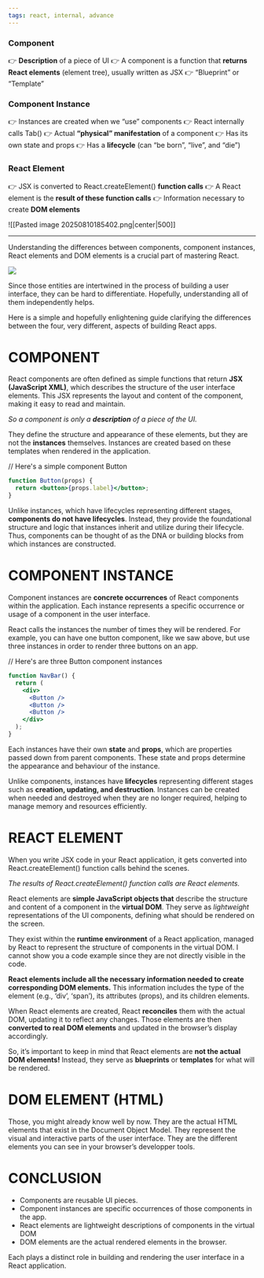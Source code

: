 ```yaml
---
tags: react, internal, advance
---
```


### Component
👉 **Description** of a piece of UI
👉 A component is a function that **returns React elements** (element tree), usually written as JSX
👉 “Blueprint” or “Template”


### Component Instance
👉 Instances are created when we “use” components
👉 React internally calls Tab()
👉 Actual **“physical” manifestation** of a component
👉 Has its own state and props
👉 Has a **lifecycle** (can “be born”, “live”, and “die”)

### React Element
👉 JSX is converted to React.createElement() **function calls**
👉 A React element is the **result of these function calls**
👉 Information necessary to create **DOM elements**

![[Pasted image 20250810185402.png|center|500]]

----

Understanding the differences between components, component instances, React elements and DOM elements is a crucial part of mastering React.

![](https://miro.medium.com/v2/resize:fit:700/1*-oXTMyLFgV2TGUY_bT3wIA.png)

Since those entities are intertwined in the process of building a user interface, they can be hard to differentiate. Hopefully, understanding all of them independently helps.

Here is a simple and hopefully enlightening guide clarifying the differences between the four, very different, aspects of building React apps.

# COMPONENT

React components are often defined as simple functions that return **JSX (JavaScript XML)**, which describes the structure of the user interface elements. This JSX represents the layout and content of the component, making it easy to read and maintain.

_So a component is only a_ **_description_** _of a piece of the UI._

They define the structure and appearance of these elements, but they are not the **instances** themselves. Instances are created based on these templates when rendered in the application.

// Here's a simple component Button  

```jsx
function Button(props) {  
  return <button>{props.label}</button>;  
}
```

Unlike instances, which have lifecycles representing different stages, **components do not have lifecycles**. Instead, they provide the foundational structure and logic that instances inherit and utilize during their lifecycle. Thus, components can be thought of as the DNA or building blocks from which instances are constructed.

# COMPONENT INSTANCE

Component instances are **concrete occurrences** of React components within the application. Each instance represents a specific occurrence or usage of a component in the user interface.

React calls the instances the number of times they will be rendered. For example, you can have one button component, like we saw above, but use three instances in order to render three buttons on an app.

// Here's are three Button component instances  
```jsx
function NavBar() {  
  return (  
    <div>  
      <Button />  
      <Button />  
      <Button />  
    </div>  
  );  
}
```

Each instances have their own **state** and **props**, which are properties passed down from parent components. These state and props determine the appearance and behaviour of the instance.

Unlike components, instances have **lifecycles** representing different stages such as **creation, updating, and destruction**. Instances can be created when needed and destroyed when they are no longer required, helping to manage memory and resources efficiently.

# REACT ELEMENT

When you write JSX code in your React application, it gets converted into React.createElement() function calls behind the scenes.

_The results of React.createElement() function calls are React elements._

React elements are **simple JavaScript objects that** describe the structure and content of a component in the **virtual DOM**. They serve as _lightweight_ representations of the UI components, defining what should be rendered on the screen.

They exist within the **runtime environment** of a React application, managed by React to represent the structure of components in the virtual DOM. I cannot show you a code example since they are not directly visible in the code.

**React elements include all the necessary information needed to create corresponding DOM elements.** This information includes the type of the element (e.g., ‘div’, ‘span’), its attributes (props), and its children elements.

When React elements are created, React **reconciles** them with the actual DOM, updating it to reflect any changes. Those elements are then **converted to real DOM elements** and updated in the browser’s display accordingly.

So, it’s important to keep in mind that React elements are **not the actual DOM elements!** Instead, they serve as **blueprints** or **templates** for what will be rendered.

# DOM ELEMENT (HTML)

Those, you might already know well by now. They are the actual HTML elements that exist in the Document Object Model. They represent the visual and interactive parts of the user interface. They are the different elements you can see in your browser’s developper tools.

# CONCLUSION

- Components are reusable UI pieces.
- Component instances are specific occurrences of those components in the app.
- React elements are lightweight descriptions of components in the virtual DOM
- DOM elements are the actual rendered elements in the browser.

Each plays a distinct role in building and rendering the user interface in a React application.
